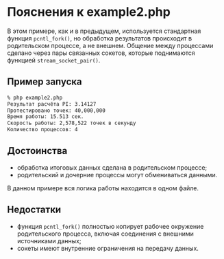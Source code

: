 # Пояснения к example2.php

В этом примере, как и в предыдущем, используется стандартная функция `pcntl_fork()`, 
но обработка результатов происходит в родительском процессе, а не внешнем. Общение между 
процессами сделано через пары связанных сокетов, которые поднимаются функцией `stream_socket_pair()`.

## Пример запуска

```bash
% php example2.php      
Результат расчёта PI: 3.14127
Протестировано точек: 40,000,000
Время работы: 15.513 сек.
Скорость работы: 2,578,522 точек в секунду
Количество процессов: 4
```

## Достоинства

+ обработка итоговых данных сделана в родительском процессе;
+ родительский и дочерние процессы могут обмениваться данными.

В данном примере вся логика работы находится в одном файле.

## Недостатки

+ функция `pcntl_fork()` полностью копирует рабочее окружение родительского процесса, включая соединения с внешними источниками данных;
+ сокеты имеют внутренние ограничения на передачу данных.
